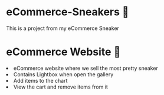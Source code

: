 # eCommerce-Sneakers 👟
 
This is a project from my eCommerce Sneaker 

<h1>eCommerce Website 👟</h1>

<li> eCommerce website where we sell the most pretty sneaker</li>
<li>Contains Lightbox when open the gallery</li>
<li>Add items to the chart</li>
<li>View the cart and remove items from it</li>